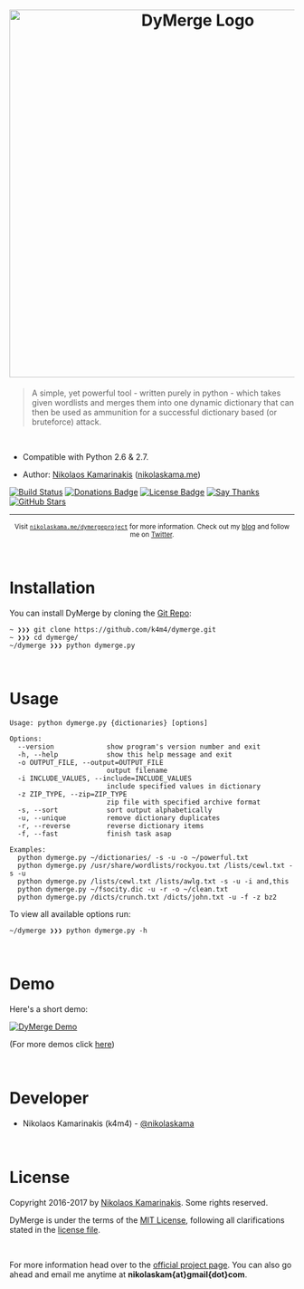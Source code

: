 <h1 align="center">
    <img width="650" src="https://nikolaskama.me/content/images/2017/02/dymerge_small.png" alt="DyMerge Logo">
</h1>


> A simple, yet powerful tool - written purely in python - which takes given wordlists and merges them into one dynamic dictionary that can then be used as ammunition for a successful dictionary based (or bruteforce) attack.
<br>

- Compatible with Python 2.6 & 2.7.

- Author: [Nikolaos Kamarinakis](mailto:nikolaskam@gmail.com) ([nikolaskama.me](https://nikolaskama.me/))

[![Build Status](https://travis-ci.org/k4m4/dymerge.svg?branch=master)](https://travis-ci.org/k4m4/dymerge)
[![Donations Badge](https://yourdonation.rocks/images/badge.svg)](https://yourdonation.rocks)
[![License Badge](https://img.shields.io/badge/license-MIT-blue.svg)](https://github.com/k4m4/dymerge/blob/master/license)
[![Say Thanks](https://img.shields.io/badge/say-thanks-ff69b4.svg)](https://saythanks.io/to/k4m4)
[![GitHub Stars](https://img.shields.io/github/stars/k4m4/dymerge.svg)](https://github.com/k4m4/dymerge/stargazers)

---

<p align="center">
    <sub>Visit <a href="https://nikolaskama.me/dymergeproject/"><code>nikolaskama.me/dymergeproject</code></a> for more information. Check out my <a href="https://nikolaskama.me">blog</a> and follow me on <a href="https://twitter.com/nikolaskama">Twitter</a>.</sub>
</p>

<br>

# Installation 

You can install DyMerge by cloning the [Git Repo](https://github.com/k4m4/dymerge):

```
~ ❯❯❯ git clone https://github.com/k4m4/dymerge.git
~ ❯❯❯ cd dymerge/
~/dymerge ❯❯❯ python dymerge.py
```

<br>

# Usage

```
Usage: python dymerge.py {dictionaries} [options]

Options:
  --version             show program's version number and exit
  -h, --help            show this help message and exit
  -o OUTPUT_FILE, --output=OUTPUT_FILE
                        output filename
  -i INCLUDE_VALUES, --include=INCLUDE_VALUES
                        include specified values in dictionary
  -z ZIP_TYPE, --zip=ZIP_TYPE
                        zip file with specified archive format
  -s, --sort            sort output alphabetically
  -u, --unique          remove dictionary duplicates
  -r, --reverse         reverse dictionary items
  -f, --fast            finish task asap

Examples:
  python dymerge.py ~/dictionaries/ -s -u -o ~/powerful.txt
  python dymerge.py /usr/share/wordlists/rockyou.txt /lists/cewl.txt -s -u
  python dymerge.py /lists/cewl.txt /lists/awlg.txt -s -u -i and,this
  python dymerge.py ~/fsocity.dic -u -r -o ~/clean.txt
  python dymerge.py /dicts/crunch.txt /dicts/john.txt -u -f -z bz2
```

To view all available options run:

```
~/dymerge ❯❯❯ python dymerge.py -h
```

<br>

# Demo

Here's a short demo:

[![DyMerge Demo](https://asciinema.org/a/84067.png)](https://asciinema.org/a/84067?autoplay=1)

(For more demos click [here](https://asciinema.org/~k4m4))

<br>

# Developer

- Nikolaos Kamarinakis (k4m4) - [@nikolaskama](https://twitter.com/nikolaskama)

<br>

# License

Copyright 2016-2017 by [Nikolaos Kamarinakis](mailto:nikolaskam@gmail.com). Some rights reserved.

DyMerge is under the terms of the [MIT License](https://www.tldrlegal.com/l/mit), following all clarifications stated in the [license file](https://raw.githubusercontent.com/k4m4/dymerge/master/license).

<br>

For more information head over to the [official project page](https://nikolaskama.me/dymergeproject/).
You can also go ahead and email me anytime at **nikolaskam{at}gmail{dot}com**. 